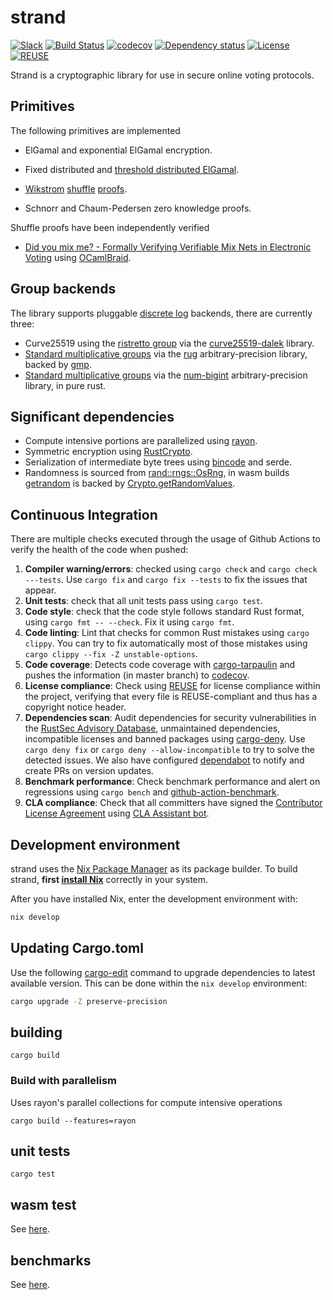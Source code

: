 <!--
SPDX-FileCopyrightText: 2022 David Ruescas <david@sequentech.io>
SPDX-FileCopyrightText: 2022 Eduardo Robles <edu@nsequentech.io>

SPDX-License-Identifier: AGPL-3.0-only
-->
# strand
[![Slack][slack-badge]][slack-link]
[![Build Status][build-badge]][build-link]
[![codecov][codecov-badge]][codecov-link]
[![Dependency status][dependencies-badge]][dependencies-link]
[![License][license-badge]][license-link]
[![REUSE][reuse-badge]][reuse-link]

Strand is a cryptographic library for use in secure online voting protocols. 

## Primitives

The following primitives are implemented

* ElGamal and exponential ElGamal encryption.

* Fixed distributed and [threshold distributed ElGamal].

* [Wikstrom] [shuffle] [proofs].

* Schnorr and Chaum-Pedersen zero knowledge proofs.

Shuffle proofs have been independently verified

* [Did you mix me? - Formally Verifying Verifiable Mix Nets in Electronic Voting] using [OCamlBraid].

## Group backends

The library supports pluggable [discrete log] backends, there are currently three:

* Curve25519 using the [ristretto group] via the [curve25519-dalek] library.
* [Standard multiplicative groups] via the [rug] arbitrary-precision library, backed by [gmp].
* [Standard multiplicative groups] via the [num-bigint] arbitrary-precision library, in pure rust.

## Significant dependencies

* Compute intensive portions are parallelized using [rayon].
* Symmetric encryption using [RustCrypto](https://github.com/RustCrypto/block-ciphers).
* Serialization of intermediate byte trees using [bincode](https://crates.io/crates/bincode) and serde.
* Randomness is sourced from [rand::rngs::OsRng], in wasm builds [getrandom] is backed by [Crypto.getRandomValues].

## Continuous Integration

There are multiple checks executed through the usage of Github Actions to verify
the health of the code when pushed:
1. **Compiler warning/errors**: checked using `cargo check` and 
`cargo check ---tests`. Use `cargo fix` and `cargo fix --tests` to fix the 
issues that appear.
2. **Unit tests**: check that all unit tests pass using `cargo test`.
3. **Code style**: check that the code style follows standard Rust format, using
`cargo fmt -- --check`. Fix it using `cargo fmt`.
4. **Code linting**: Lint that checks for common Rust mistakes using 
`cargo clippy`. You can try to fix automatically most of those mistakes using
`cargo clippy --fix -Z unstable-options`.
5. **Code coverage**: Detects code coverage with [cargo-tarpaulin] and pushes
the information (in master branch) to [codecov].
6. **License compliance**: Check using [REUSE] for license compliance within
the project, verifying that every file is REUSE-compliant and thus has a 
copyright notice header.
7. **Dependencies scan**: Audit dependencies for security vulnerabilities in the
[RustSec Advisory Database], unmaintained dependencies, incompatible licenses
and banned packages using [cargo-deny]. Use `cargo deny fix` or
`cargo deny --allow-incompatible` to try to solve the detected issues. We also
have configured [dependabot] to notify and create PRs on version updates.
8. **Benchmark performance**: Check benchmark performance and alert on
regressions using `cargo bench` and [github-action-benchmark].
9. **CLA compliance**: Check that all committers have signed the 
[Contributor License Agreement] using [CLA Assistant bot].

## Development environment

strand uses the [Nix Package Manager] as its package
builder. To build strand, **first [install Nix]** correctly
in your system.

After you have installed Nix, enter the development environment with:

```bash
nix develop
```

## Updating Cargo.toml

Use the following [cargo-edit] command to upgrade dependencies to latest
available version. This can be done within the `nix develop` environment:

```bash
cargo upgrade -Z preserve-precision
```

## building

```cargo build```

### Build with parallelism

Uses rayon's parallel collections for compute intensive operations

```cargo build --features=rayon```

## unit tests

```cargo test```

## wasm test

See [here](https://github.com/sequentech/strand/tree/main/src/wasm/test).

## benchmarks

See [here](https://github.com/sequentech/strand/tree/main/benches).

[cargo-deny]: https://github.com/EmbarkStudios/cargo-deny
[cargo-edit]: https://crates.io/crates/cargo-edit
[codecov]: https://codecov.io/
[REUSE]: https://reuse.software/
[cargo-tarpaulin]: https://github.com/xd009642/tarpaulin
[github-action-benchmark]: https://github.com/benchmark-action/github-action-benchmark
[Contributor License Agreement]: https://cla-assistant.io/sequentech/strand?pullRequest=27
[CLA Assistant bot]: https://github.com/cla-assistant/cla-assistant
[dependabot]:https://docs.github.com/en/code-security/dependabot/dependabot-version-updates/configuring-dependabot-version-updates
[RustSec Advisory Database]: https://github.com/RustSec/advisory-db/
[rayon]: https://github.com/rayon-rs/rayon
[threshold distributed ElGamal]: https://members.loria.fr/VCortier/files/Papers/WPES2013.pdf
[Wikstrom]: http://www.csc.kth.se/~terelius/TeWi10Full.pdf
[shuffle]: https://eprint.iacr.org/2011/168.pdf
[proofs]: https://www.ifca.ai/fc17/voting/papers/voting17_HLKD17.pdf
[Did you mix me? - Formally Verifying Verifiable Mix Nets in Electronic Voting]: https://eprint.iacr.org/2020/1114.pdf
[OCamlBraid]: https://github.com/nvotes/secure-e-voting-with-coq/tree/master/OCamlBraid
[discrete log]: https://en.wikipedia.org/wiki/Decisional_Diffie%E2%80%93Hellman_assumption
[ristretto group]: https://ristretto.group/
[curve25519-dalek]: https://github.com/dalek-cryptography/curve25519-dalek
[Standard multiplicative groups]: https://en.wikipedia.org/wiki/Schnorr_group
[rug]: https://crates.io/crates/rug
[gmp]: https://gmplib.org/
[num-bigint]: https://crates.io/crates/num-bigint
[rand::rngs::OsRng]: https://docs.rs/rand/latest/rand/rngs/struct.OsRng.html
[getrandom]: https://crates.io/crates/getrandom
[Crypto.getRandomValues]: https://www.w3.org/TR/WebCryptoAPI/#Crypto-method-getRandomValues
[Nix Package Manager]: https://nixos.org/
[install Nix]: https://nixos.org/

[slack-badge]: https://img.shields.io/badge/Join_us_on_Slack!-sequent--talk-blue.svg?longCache=true&logo=slack
[slack-link]: https://join.slack.com/t/sequentech/shared_invite/zt-1bve9z0px-IF4Je04NJM8AEkCAcdBVWg

[build-badge]: https://github.com/sequentech/strand/workflows/CI/badge.svg?branch=main&event=push
[build-link]: https://github.com/sequentech/strand/actions?query=workflow%3ACI

[codecov-badge]: https://codecov.io/gh/sequentech/strand/branch/main/graph/badge.svg?token=W5QNYDEJCX
[codecov-link]: https://codecov.io/gh/sequentech/strand

[dependencies-badge]: https://deps.rs/repo/github/sequentech/strand/status.svg
[dependencies-link]: https://deps.rs/repo/github/sequentech/strand

[license-badge]: https://img.shields.io/github/license/sequentech/strand?label=license
[license-link]: https://github.com/sequentech/strand/blob/master/LICENSE

[reuse-badge]: https://api.reuse.software/badge/github.com/sequentech/strand
[reuse-link]: https://api.reuse.software/info/github.com/sequentech/strand
